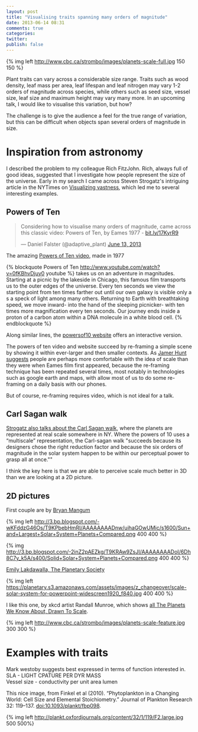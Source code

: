 ```yaml
---
layout: post
title: "Visualising traits spanning many orders of magnitude"
date: 2013-06-14 08:31
comments: true
categories: 
twitter: 
publish: false
---
```


{% img left http://www.cbc.ca/strombo/images/planets-scale-full.jpg 150 150 %}

Plant traits can vary across a considerable size range. Traits such as wood density, leaf mass per area, leaf lifespan and leaf nitrogen may vary 1-2 orders of magnitude across species, while others such as seed size, vessel size, leaf size and maximum height may vary many more. In an upcoming talk, I would like to visualise this variation, but how?

<!-- more -->

The challenge is to give the audience a feel for the true range of variation, but this can be difficult when objects span several orders of magnitude in size.

# Inspiration from astronomy

I described the problem to my colleague Rich FitzJohn. Rich, always full of good ideas, suggested that I investigate how people represent the size of the universe. Early in my search I came across Steven Strogatz's intriguing article in the NYTimes on [Visualizing vastness](http://opinionator.blogs.nytimes.com/2012/10/15/visualizing-vastness/), which led me to several interesting examples.

## Powers of Ten

<blockquote class="twitter-tweet"><p>Considering how to visualise many orders of magnitude, came across this classic video: Powers of Ten, by Eames 1977 - <a href="http://t.co/ltrKrXeC7a" title="http://bit.ly/17KyrR9">bit.ly/17KyrR9</a></p>&mdash; Daniel Falster (@adaptive_plant) <a href="https://twitter.com/adaptive_plant/status/345303482468818944">June 13, 2013</a></blockquote>
<script async src="//platform.twitter.com/widgets.js" charset="utf-8"></script>

The amazing [Powers of Ten video](http://bit.ly/17KyrR9),  made in 1977

{% blockquote Powers of Ten http://www.youtube.com/watch?v=0fKBhvDjuy0 youtube %}
takes us on an adventure in magnitudes. Starting at a picnic by the lakeside in Chicago, this famous film transports us to the outer edges of the universe. Every ten seconds we view the starting point from ten times farther out until our own galaxy is visible only a s a speck of light among many others. Returning to Earth with breathtaking speed, we move inward- into the hand of the sleeping picnicker- with ten times more magnification every ten seconds. Our journey ends inside a proton of a carbon atom within a DNA molecule in a white blood cell.
{% endblockquote %}

Along similar lines, the [powersof10  website](http://www.powersof10.com/) offers an interactive version. 

The powers of ten video and website succeed by re-framing a simple scene by showing it within ever-larger and then smaller contexts. As [Jamer Hunt suggests](http://www.fastcodesign.com/1662461/how-to-apply-eamess-legendary-powers-of-10-to-real-life-problems) people are perhaps more comfortable with the idea of scale than they were when Eames film first appeared, because the re-framing technique has been repeated several times, most notably in technologies such as google earth and maps, with allow most of us to do some re-framing on a daily basis with our phones.

But of course, re-framing requires video, which is not ideal for a talk. 

## Carl Sagan walk

[Strogatz also talks about the Carl Sagan walk](http://opinionator.blogs.nytimes.com/2012/10/15/visualizing-vastness/), where the planets are represented at real scale somewhere in NY. Where the powers of 10 uses a “multiscale” representation, the Carl-sagan walk "succeeds because its designers chose the right reduction factor and because the six orders of magnitude in the solar system happen to be within our perceptual power to grasp all at once."" 

I think the key here is that we are able to perceive scale much better in 3D than we are looking at a 2D picture. 

## 2D pictures
First couple are by [Bryan Mangum](http://www.alienrobotzombies.com/2012/06/more-planet-size-comparisons.html)

{% img left http://3.bp.blogspot.com/-wKFddzG46Os/T9KPbebHmRI/AAAAAAAADnw/uihaGOwUMic/s1600/Sun+and+Largest+Solar+System+Planets+Compared.png 400 400 %}

{% img http://3.bp.blogspot.com/-2inZ2pAEZkg/T9KRAw9ZsJI/AAAAAAAADoI/6Dh8C7y_k5A/s400/Solid+Solar+System+Planets+Compared.png 400 400 %}

[Emily Lakdawalla, The Planetary Society](http://www.planetary.org/multimedia/space-images/charts/scale-solar-system-for-powerpoint-widescreen840.html)

{% img left https://planetary.s3.amazonaws.com/assets/images/z_changeover/scale-solar-system-for-powerpoint-widescreen1920_f840.jpg 400 400 %}

I like this one, by xkcd artist Randall Munroe, which shows [all The Planets We Know About, Drawn To Scale](http://www.cbc.ca/strombo/technology-1/infographic-all-the-planets-we-know-about-drawn-to-scale.html).

{% img left http://www.cbc.ca/strombo/images/planets-scale-feature.jpg 300 300 %}


# Examples with traits

Mark westoby  suggests best expressed in terms of function interested in.
SLA - LIGHT CPATURE PER DYR MASS  
Vessel size - conductivity per unit area lumen

This nice image, from 
Finkel et al (2010). “Phytoplankton in a Changing World: Cell Size and Elemental Stoichiometry.” Journal of Plankton Research 32: 119–137. [doi:10.1093/plankt/fbp098](http://dx.doi.org/10.1093/plankt/fbp098).

{% img left http://plankt.oxfordjournals.org/content/32/1/119/F2.large.jpg 500 500%}





